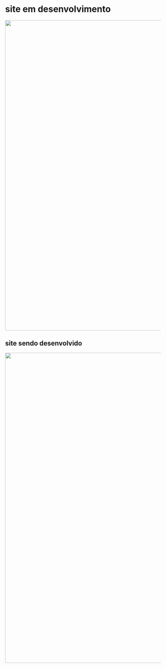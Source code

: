 <h1> site em desenvolvimento </h1>

<div align="center"> 
  
 <img src="https://user-images.githubusercontent.com/86864451/148706059-662b8895-7443-4f6a-a4b0-8cb44e0f1c9a.gif" width="1000px"/>
 
</div> 

<div>
    <h2> site  sendo desenvolvido </h2>
  </div>

<div alig="center">
        <img src="https://user-images.githubusercontent.com/86864451/149229243-7ad6e8a5-fed6-49ac-a8d3-d2accb613024.png" width="1000px">
  
  </div>
  
  

  


    
    

    
    
